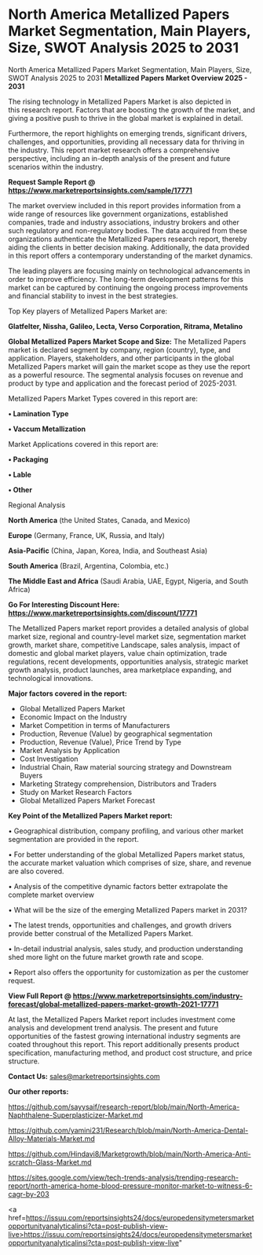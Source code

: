 # North America Metallized Papers Market Segmentation, Main Players, Size, SWOT Analysis 2025 to 2031
North America Metallized Papers Market Segmentation, Main Players, Size, SWOT Analysis 2025 to 2031
<Strong> Metallized Papers Market Overview 2025 - 2031</strong>

The rising technology in Metallized Papers Market is also depicted in this research report. Factors that are boosting the growth of the market, and giving a positive push to thrive in the global market is explained in detail.

Furthermore, the report highlights on emerging trends, significant drivers, challenges, and opportunities, providing all necessary data for thriving in the industry. This report market research offers a comprehensive perspective, including an in-depth analysis of the present and future scenarios within the industry.

<strong>Request Sample Report @ <a href=https://www.marketreportsinsights.com/sample/17771>https://www.marketreportsinsights.com/sample/17771</a></strong>

The market overview included in this report provides information from a wide range of resources like government organizations, established companies, trade and industry associations, industry brokers and other such regulatory and non-regulatory bodies. The data acquired from these organizations authenticate the Metallized Papers research report, thereby aiding the clients in better decision making. Additionally, the data provided in this report offers a contemporary understanding of the market dynamics.

The leading players are focusing mainly on technological advancements in order to improve efficiency. The long-term development patterns for this market can be captured by continuing the ongoing process improvements and financial stability to invest in the best strategies.

Top Key players of Metallized Papers Market are:

<strong>Glatfelter, Nissha, Galileo, Lecta, Verso Corporation, Ritrama, Metalino</strong>

<strong><b>Global Metallized Papers Market Scope and Size:</b></strong>
The Metallized Papers market is declared segment by company, region (country), type, and application. Players, stakeholders, and other participants in the global Metallized Papers market will gain the market scope as they use the report as a powerful resource. The segmental analysis focuses on revenue and product by type and application and the forecast period of 2025-2031.

Metallized Papers Market Types covered in this report are:

<strong>• Lamination Type

• Vaccum Metallization</strong>

Market Applications covered in this report are:

<strong>• Packaging

• Lable

• Other</strong> 

Regional Analysis

<strong>North America</strong> (the United States, Canada, and Mexico)

<strong>Europe</strong> (Germany, France, UK, Russia, and Italy)

<strong>Asia-Pacific</strong> (China, Japan, Korea, India, and Southeast Asia)

<strong>South America</strong> (Brazil, Argentina, Colombia, etc.)

<strong>The Middle East and Africa</strong> (Saudi Arabia, UAE, Egypt, Nigeria, and South Africa)

<strong>Go For Interesting Discount Here: <a href=https://www.marketreportsinsights.com/discount/17771>https://www.marketreportsinsights.com/discount/17771</a></strong>

The Metallized Papers market report provides a detailed analysis of global market size, regional and country-level market size, segmentation market growth, market share, competitive Landscape, sales analysis, impact of domestic and global market players, value chain optimization, trade regulations, recent developments, opportunities analysis, strategic market growth analysis, product launches, area marketplace expanding, and technological innovations.

<strong><b>Major factors covered in the report:</b></strong>
<ul>
  <li>Global Metallized Papers Market </li>
  <li>Economic Impact on the Industry</li>
  <li>Market Competition in terms of Manufacturers</li>
  <li>Production, Revenue (Value) by geographical segmentation</li>
  <li>Production, Revenue (Value), Price Trend by Type</li>
  <li>Market Analysis by Application</li>
  <li>Cost Investigation</li>
  <li>Industrial Chain, Raw material sourcing strategy and Downstream Buyers</li>
  <li>Marketing Strategy comprehension, Distributors and Traders</li>
  <li>Study on Market Research Factors</li>
  <li>Global Metallized Papers Market Forecast</li>
</ul>

<strong><b>Key Point of the Metallized Papers Market report:</b></strong>

• Geographical distribution, company profiling, and various other market segmentation are provided in the report.

• For better understanding of the global Metallized Papers market status, the accurate market valuation which comprises of size, share, and revenue are also covered.

• Analysis of the competitive dynamic factors better extrapolate the complete market overview

• What will be the size of the emerging Metallized Papers market in 2031?

• The latest trends, opportunities and challenges, and growth drivers provide better construal of the Metallized Papers Market.

• In-detail industrial analysis, sales study, and production understanding shed more light on the future market growth rate and scope.

• Report also offers the opportunity for customization as per the customer request.

<strong><b>View Full Report @ <a href=https://www.marketreportsinsights.com/industry-forecast/global-metallized-papers-market-growth-2021-17771>https://www.marketreportsinsights.com/industry-forecast/global-metallized-papers-market-growth-2021-17771</a></b></strong>


At last, the Metallized Papers Market report includes investment come analysis and development trend analysis. The present and future opportunities of the fastest growing international industry segments are coated throughout this report. This report additionally presents product specification, manufacturing method, and product cost structure, and price structure.

<strong>Contact Us:</strong>
sales@marketreportsinsights.com

<strong>Our other reports:</strong>

<a href=https://github.com/sayysaif/research-report/blob/main/North-America-Naphthalene-Superplasticizer-Market.md>https://github.com/sayysaif/research-report/blob/main/North-America-Naphthalene-Superplasticizer-Market.md</a>

<a href=https://github.com/yamini231/Research/blob/main/North-America-Dental-Alloy-Materials-Market.md>https://github.com/yamini231/Research/blob/main/North-America-Dental-Alloy-Materials-Market.md</a>

<a href=https://github.com/Hindavi8/Marketgrowth/blob/main/North-America-Anti-scratch-Glass-Market.md>https://github.com/Hindavi8/Marketgrowth/blob/main/North-America-Anti-scratch-Glass-Market.md</a>

<a href=https://sites.google.com/view/tech-trends-analysis/trending-research-report/north-america-home-blood-pressure-monitor-market-to-witness-6-cagr-by-203>https://sites.google.com/view/tech-trends-analysis/trending-research-report/north-america-home-blood-pressure-monitor-market-to-witness-6-cagr-by-203</a>

<a href=https://issuu.com/reportsinsights24/docs/europedensitymetersmarketopportunityanalyticalinsi?cta=post-publish-view-live>https://issuu.com/reportsinsights24/docs/europedensitymetersmarketopportunityanalyticalinsi?cta=post-publish-view-live</a>"
